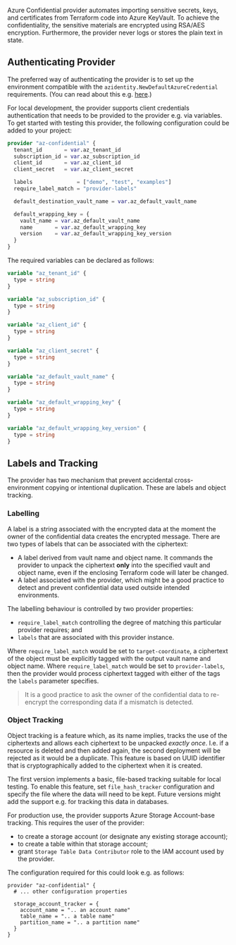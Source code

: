 Azure Confidential provider automates importing sensitive secrets, keys, and certificates from Terraform 
code into Azure KeyVault. To achieve the confidentiality, the sensitive materials are encrypted using RSA/AES encryption.
Furthermore, the provider never logs or stores the plain text in state.

## Authenticating Provider

The preferred way of authenticating the provider is to set up the environment compatible with the
`azidentity.NewDefaultAzureCredential` requirements. (You can read about this e.g. [here](https://learn.microsoft.com/en-us/azure/developer/go/sdk/authentication/authentication-overview).)

For local development, the provider supports client credentials authentication that needs to be
provided to the provider e.g. via variables. 
To get started with testing this provider, the following configuration could be added to your project:
```terraform
provider "az-confidential" {
  tenant_id       = var.az_tenant_id
  subscription_id = var.az_subscription_id
  client_id       = var.az_client_id
  client_secret   = var.az_client_secret

  labels              = ["demo", "test", "examples"]
  require_label_match = "provider-labels"

  default_destination_vault_name = var.az_default_vault_name

  default_wrapping_key = {
    vault_name = var.az_default_vault_name
    name       = var.az_default_wrapping_key
    version    = var.az_default_wrapping_key_version
  }
}
```

The required variables can be declared as follows:
```terraform
variable "az_tenant_id" {
  type = string
}

variable "az_subscription_id" {
  type = string
}

variable "az_client_id" {
  type = string
}

variable "az_client_secret" {
  type = string
}

variable "az_default_vault_name" {
  type = string
}

variable "az_default_wrapping_key" {
  type = string
}

variable "az_default_wrapping_key_version" {
  type = string
}
```

## Labels and Tracking
The provider has two mechanism that prevent accidental cross-environment copying or intentional duplication. These 
are labels and object tracking.

### Labelling
A label is a string associated with the encrypted data at the moment the owner of the confidential data creates
the encrypted message. There are two types of labels that can be associated with the ciphertext:
- A label derived from vault name and object name. It commands the provider to unpack the ciphertext **only** into
  the specified vault and object name, even if the enclosing Terraform code will later be changed.
- A label associated with the provider, which might be a good practice to detect and prevent confidential data used 
  outside intended environments.

The labelling behaviour is controlled by two provider properties:
- `require_label_match` controlling the degree of matching this particular provider requires; and
- `labels` that are associated with this provider instance.

Where `require_label_match` would be set to `target-coordinate`, a ciphertext of the object must be explicitly tagged
with the output vault name and object name. Where `require_label_match` would be set to `provider-labels`, then the
provider would process ciphertext tagged with either of the tags the `labels` parameter specifies.

> It is a good practice to ask the owner of the confidential data to re-encrypt the corresponding data
> if a mismatch is detected.

### Object Tracking
Object tracking is a feature which, as its name implies, tracks the use of the ciphertexts and allows each 
ciphertext to be unpacked *exactly once*. I.e. if a resource is deleted and then added again, the second deployment
will be rejected as it would be a duplicate. This feature is based on UUID identifier that is cryptographically 
added to the ciphertext when it is created.

The first version implements a basic, file-based tracking suitable for local testing. To enable this feature, set `file_hash_tracker` configuration
and specify the file where the data will need to be kept. Future versions might add the support e.g. for tracking
this data in databases.

For production use, the provider supports Azure Storage Account-base tracking. This requires the 
user of the provider:
- to create a storage account (or designate any existing storage account);
- to create a table within that storage account;
- grant `Storage Table Data Contributor` role to the IAM account used by the provider.

The configuration required for this could look e.g. as follows:
```hcl
provider "az-confidential" {
  # ... other configuration properties

  storage_account_tracker = {
    account_name = ".. an account name"
    table_name = ".. a table name"
    partition_name = ".. a partition name"
  }
}
```